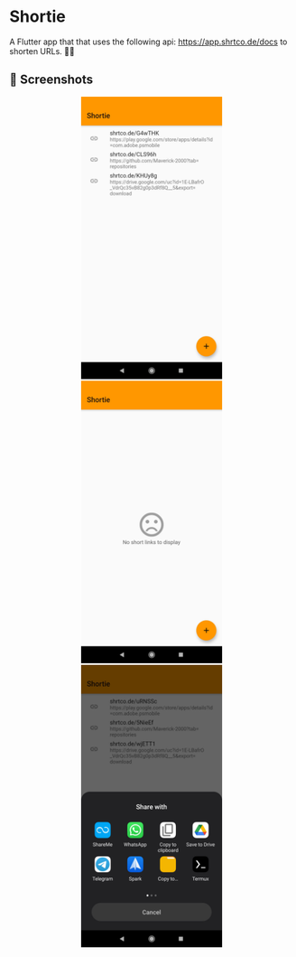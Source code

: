 # Shortie

A Flutter app that that uses the following api: https://app.shrtco.de/docs to shorten URLs. 🔗🔗

<h2> 📱 Screenshots </h2>
<p align="center">
  <img src="https://raw.githubusercontent.com/Maverick-2000/Shortie/master/Screenshots/ss-0.jpg" width="250" hspace="4">
  <img src="https://raw.githubusercontent.com/Maverick-2000/Shortie/master/Screenshots/ss-1.jpg" width="250" hspace="4">
  <img src="https://raw.githubusercontent.com/Maverick-2000/Shortie/master/Screenshots/ss-2.jpg" width="250" hspace="4">
</p>